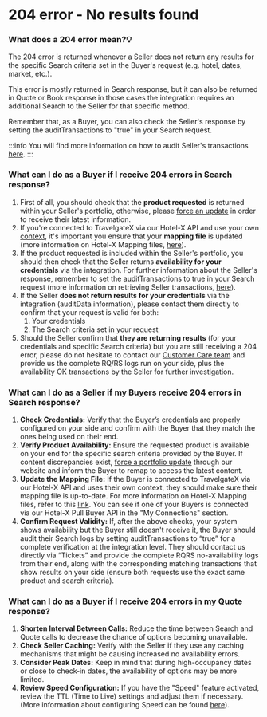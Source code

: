 ﻿---
sidebar_position: 9
---

# 204 error - No results found

### What does a 204 error mean?💡
The 204 error is returned whenever a Seller does not return any results for the specific Search criteria set in the Buyer's request (e.g. hotel, dates, market, etc.).

This error is mostly returned in Search response, but it can also be returned in Quote or Book response in those cases the integration requires an additional Search to the Seller for that specific method.

Remember that, as a Buyer, you can also check the Seller's response by setting the auditTransactions to "true" in your Search request.

:::info
You will find more information on how to audit Seller's transactions [here](/kb/apps/monitoring-apps/logging/how-can-i-download-search-logs).
:::

### What can I do as a Buyer if I receive 204 errors in Search response?
1. First of all, you should check that the **product requested** is returned within your Seller's portfolio, otherwise, please [force an update](/kb/connections/connections-content/how-to-check-my-connections-content#how-can-i-use-the-force-update-now-functionality) in order to receive their latest information.
1. If you're connected to TravelgateX via our Hotel-X API and use your own [context](/kb/our-products/are-you-a-buyer/getting-started-with-hotel-x-buyers-api/hotel-x-credentials), it's important you ensure that your **mapping file** is updated (more information on Hotel-X Mapping files, [here](/docs/apis/for-buyers/hotel-x-pull-buyers-api/plugins/overview)).
1. If the product requested is included within the Seller's portfolio, you should then check that the Seller returns **availability for your credentials** via the integration. For further information about the Seller's response, remember to set the auditTransactions to true in your Search request (more information on retrieving Seller transactions, [here](/kb/apps/monitoring-apps/logging/how-can-i-download-search-logs)).
1. If the Seller **does not return results for your credentials** via the integration (auditData information), please contact them directly to confirm that your request is valid for both:		
	1. Your credentials
	1. The Search criteria set in your request
1. Should the Seller confirm that **they are returning results** (for your credentials and specific Search criteria) but you are still receiving a 204 error, please do not hesitate to contact our [Customer Care team](https://app.travelgatex.com/tickets) and provide us the complete RQ/RS logs run on your side, plus the availability OK transactions by the Seller for further investigation.

### What can I do as a Seller if my Buyers receive 204 errors in Search response?
1. **Check Credentials:** Verify that the Buyer’s credentials are properly configured on your side and confirm with the Buyer that they match the ones being used on their end.
2. **Verify Product Availability:** Ensure the requested product is available on your end for the specific search criteria provided by the Buyer. If content discrepancies exist, [force a portfolio update](/kb/connections/connections-content/how-to-check-my-connections-content#how-can-i-use-the-force-update-now-functionality) through our website and inform the Buyer to remap to access the latest content.
3. **Update the Mapping File:** If the Buyer is connected to TravelgateX via our Hotel-X API and uses their own context, they should make sure their mapping file is up-to-date. For more information on Hotel-X Mapping files, refer to this [link](https://docs.travelgate.com/docs/apis/for-buyers/hotel-x-pull-buyers-api/plugins/mapping). You can see if one of your Buyers is connected via our Hotel-X Pull Buyer API in the "My Connections" section.
4. **Confirm Request Validity:** If, after the above checks, your system shows availability but the Buyer still doesn't receive it, the Buyer should audit their Search logs by setting auditTransactions to “true” for a complete verification at the integration level. They should contact us directly via “Tickets” and provide the complete RQRS no-availability logs from their end, along with the corresponding matching transactions that show results on your side (ensure both requests use the exact same product and search criteria).

### What can I do as a Buyer if I receive 204 errors in my Quote response?
1. **Shorten Interval Between Calls:** Reduce the time between Search and Quote calls to decrease the chance of options becoming unavailable.
2. **Check Seller Caching:** Verify with the Seller if they use any caching mechanisms that might be causing increased no availability errors.
3. **Consider Peak Dates:** Keep in mind that during high-occupancy dates or close to check-in dates, the availability of options may be more limited.
4. **Review Speed Configuration:** If you have the "Speed" feature activated, review the TTL (Time to Live) settings and adjust them if necessary. (More information about configuring Speed can be found [here](/kb/apps/smart-traffic-apps/speed/speed-app#how-does-it-work%EF%B8%8F)).